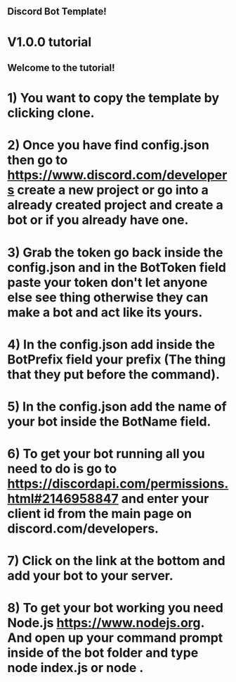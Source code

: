 ## Discord Bot Template!

# V1.0.0 tutorial

## Welcome to the tutorial!
# 1) You want to copy the template by clicking clone.
# 2) Once you have find config.json then go to https://www.discord.com/developers create a new project or go into a already created project and create a bot or if you already have one.
# 3) Grab the token go back inside the config.json and in the BotToken field paste your token don't let anyone else see thing otherwise they can make a bot and act like its yours.
# 4) In the config.json add inside the BotPrefix field your prefix (The thing that they put before the command).
# 5) In the config.json add the name of your bot inside the BotName field.
# 6) To get your bot running all you need to do is go to https://discordapi.com/permissions.html#2146958847 and enter your client id from the main page on discord.com/developers.
# 7) Click on the link at the bottom and add your bot to your server.
# 8) To get your bot working you need Node.js https://www.nodejs.org. And open up your command prompt inside of the bot folder and type node index.js or node .
